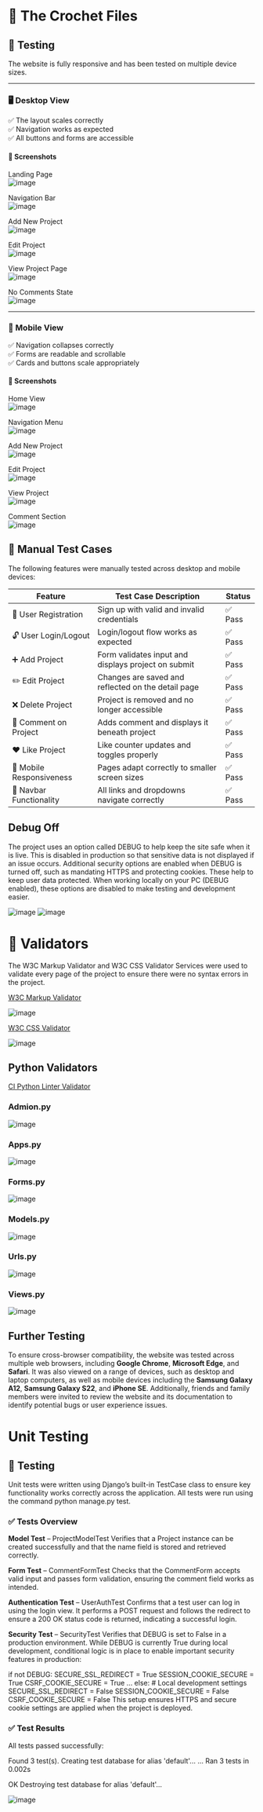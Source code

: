 # 🧶 The Crochet Files

## 🧪 Testing

The website is fully responsive and has been tested on multiple device sizes.

---

### 🖥️ Desktop View

✅ The layout scales correctly  
✅ Navigation works as expected  
✅ All buttons and forms are accessible  

#### 📸 Screenshots

 Landing Page  
  ![image](docs/landing-page.png)

 Navigation Bar  
  ![image](docs/navbar.png)

 Add New Project  
  ![image](docs/add-page.png)

 Edit Project  
  ![image](docs/edit-page.png)

 View Project Page  
  ![image](docs/project-page.png)

 No Comments State  
  ![image](docs/no-comment.png)

---

### 📱 Mobile View

✅ Navigation collapses correctly  
✅ Forms are readable and scrollable  
✅ Cards and buttons scale appropriately  

#### 📸 Screenshots

 Home View  
  ![image](docs/mobile-home-view.png)

 Navigation Menu  
  ![image](docs/mob-nav.png)

 Add New Project  
  ![image](docs/mob-new-pat.png)

 Edit Project  
  ![image](docs/mob-edit.png)

 View Project  
  ![image](docs/mob-view.png)

 Comment Section  
  ![image](docs/mob-com.png)

## 🧪 Manual Test Cases

The following features were manually tested across desktop and mobile devices:

| Feature                   | Test Case Description                                  | Status   |
|---------------------------|--------------------------------------------------------|----------|
| 🔐 User Registration      | Sign up with valid and invalid credentials             | ✅ Pass   |
| 🔓 User Login/Logout      | Login/logout flow works as expected                    | ✅ Pass   |
| ➕ Add Project             | Form validates input and displays project on submit    | ✅ Pass   |
| ✏️ Edit Project           | Changes are saved and reflected on the detail page     | ✅ Pass   |
| ❌ Delete Project         | Project is removed and no longer accessible            | ✅ Pass   |
| 💬 Comment on Project     | Adds comment and displays it beneath project           | ✅ Pass   |
| ❤️ Like Project           | Like counter updates and toggles properly              | ✅ Pass   |
| 📱 Mobile Responsiveness  | Pages adapt correctly to smaller screen sizes          | ✅ Pass   |
| 🧭 Navbar Functionality   | All links and dropdowns navigate correctly             | ✅ Pass   |

## Debug Off

The project uses an option called DEBUG to help keep the site safe when it is live. This is disabled in production so that sensitive data is not displayed if an issue occurs. Additional security options are enabled when DEBUG is turned off, such as mandating HTTPS and protecting cookies. These help to keep user data protected. When working locally on your PC (DEBUG enabled), these options are disabled to make testing and development easier.

![image](docs/debug-two.png) ![image](docs/debug-one.png)

# 🧰 Validators

The W3C Markup Validator and W3C CSS Validator Services were used to validate every page of the project to ensure there were no syntax errors in the project.

[W3C Markup Validator](https://jigsaw.w3.org/css-validator/#validate_by_input)

![image](docs/base-html-vali.png)

[W3C CSS Validator](https://jigsaw.w3.org/css-validator/#validate_by_input)

![image](docs/css-vail.png)

## Python Validators

[CI Python Linter Validator](https://pep8ci.herokuapp.com/)

### Admion.py

![image](docs/admin.png)

### Apps.py

![image](docs/apps.png)

### Forms.py

![image](docs/forms.png)

### Models.py

![image](docs/models.png)

### Urls.py

![image](docs/urls.png)

### Views.py

![image](docs/views.png)

## Further Testing

To ensure cross-browser compatibility, the website was tested across multiple web browsers, including **Google Chrome**, **Microsoft Edge**, and **Safari**. It was also viewed on a range of devices, such as desktop and laptop computers, as well as mobile devices including the **Samsung Galaxy A12**, **Samsung Galaxy S22**, and **iPhone SE**. Additionally, friends and family members were invited to review the website and its documentation to identify potential bugs or user experience issues.

# Unit Testing


## 🧪 Testing
Unit tests were written using Django’s built-in TestCase class to ensure key functionality works correctly across the application. All tests were run using the command python manage.py test.

### ✅ Tests Overview

**Model Test** – ProjectModelTest
Verifies that a Project instance can be created successfully and that the name field is stored and retrieved correctly.

**Form Test** – CommentFormTest
Checks that the CommentForm accepts valid input and passes form validation, ensuring the comment field works as intended.

**Authentication Test** – UserAuthTest
Confirms that a test user can log in using the login view. It performs a POST request and follows the redirect to ensure a 200 OK status code is returned, indicating a successful login.

**Security Test** – SecurityTest
Verifies that DEBUG is set to False in a production environment. While DEBUG is currently True during local development, conditional logic is in place to enable important security features in production:

if not DEBUG:
    SECURE_SSL_REDIRECT = True
    SESSION_COOKIE_SECURE = True
    CSRF_COOKIE_SECURE = True
    ...
else:
    # Local development settings
    SECURE_SSL_REDIRECT = False
    SESSION_COOKIE_SECURE = False
    CSRF_COOKIE_SECURE = False
This setup ensures HTTPS and secure cookie settings are applied when the project is deployed.

### ✅ Test Results
All tests passed successfully:

Found 3 test(s).
Creating test database for alias 'default'...
...
Ran 3 tests in 0.002s

OK
Destroying test database for alias 'default'...

![image](docs\test-all.png)






